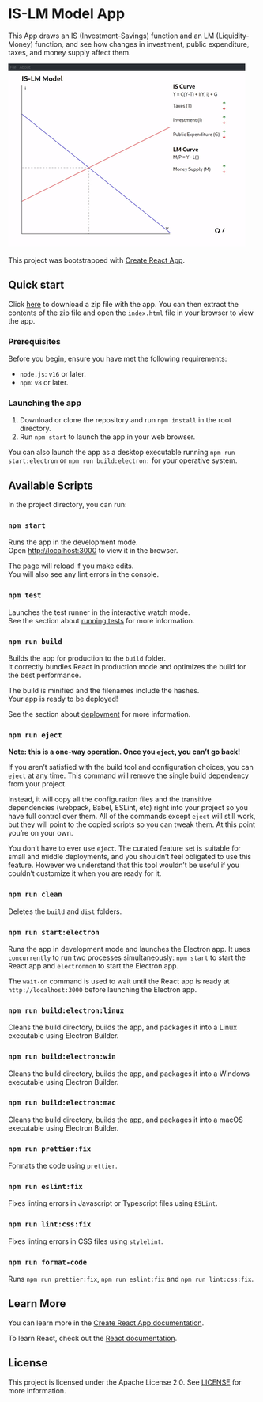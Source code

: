 # IS-LM Model App

This App draws an IS (Investment-Savings) function and an LM (Liquidity-Money) function, and see how changes in investment, public expenditure, taxes, and money supply affect them.

![Example GIF showing how to use the app](usage.gif)

This project was bootstrapped with [Create React App](https://github.com/facebook/create-react-app).

## Quick start

Click [here](https://github.com/juanlucasl/is-lm-model/releases/latest/download/IS-LM-1.0.0-build.zip) to download a zip file with the app. You can then extract the contents of the zip file and open the `index.html` file in your browser to view the app.

### Prerequisites

Before you begin, ensure you have met the following requirements:

- `node.js`: `v16` or later.
- `npm`: `v8` or later.

### Launching the app

1. Download or clone the repository and run `npm install` in the root directory.
2. Run `npm start` to launch the app in your web browser.

You can also launch the app as a desktop executable running `npm run start:electron` or `npm run build:electron:` for your operative system.

## Available Scripts

In the project directory, you can run:

### `npm start`

Runs the app in the development mode.\
Open [http://localhost:3000](http://localhost:3000) to view it in the browser.

The page will reload if you make edits.\
You will also see any lint errors in the console.

### `npm test`

Launches the test runner in the interactive watch mode.\
See the section about [running tests](https://facebook.github.io/create-react-app/docs/running-tests) for more information.

### `npm run build`

Builds the app for production to the `build` folder.\
It correctly bundles React in production mode and optimizes the build for the best performance.

The build is minified and the filenames include the hashes.\
Your app is ready to be deployed!

See the section about [deployment](https://facebook.github.io/create-react-app/docs/deployment) for more information.

### `npm run eject`

**Note: this is a one-way operation. Once you `eject`, you can’t go back!**

If you aren’t satisfied with the build tool and configuration choices, you can `eject` at any time. This command will remove the single build dependency from your project.

Instead, it will copy all the configuration files and the transitive dependencies (webpack, Babel, ESLint, etc) right into your project so you have full control over them. All of the commands except `eject` will still work, but they will point to the copied scripts so you can tweak them. At this point you’re on your own.

You don’t have to ever use `eject`. The curated feature set is suitable for small and middle deployments, and you shouldn’t feel obligated to use this feature. However we understand that this tool wouldn’t be useful if you couldn’t customize it when you are ready for it.

### `npm run clean`

Deletes the `build` and `dist` folders.

### `npm run start:electron`

Runs the app in development mode and launches the Electron app. It uses `concurrently` to run two processes simultaneously: `npm start` to start the React app and `electronmon` to start the Electron app.

The `wait-on` command is used to wait until the React app is ready at `http://localhost:3000` before launching the Electron app.

### `npm run build:electron:linux`

Cleans the build directory, builds the app, and packages it into a Linux executable using Electron Builder.

### `npm run build:electron:win`

Cleans the build directory, builds the app, and packages it into a Windows executable using Electron Builder.

### `npm run build:electron:mac`

Cleans the build directory, builds the app, and packages it into a macOS executable using Electron Builder.

### `npm run prettier:fix`

Formats the code using `prettier`.

### `npm run eslint:fix`

Fixes linting errors in Javascript or Typescript files using `ESLint`.

### `npm run lint:css:fix`

Fixes linting errors in CSS files using `stylelint`.

### `npm run format-code`

Runs `npm run prettier:fix`, `npm run eslint:fix` and `npm run lint:css:fix`.

## Learn More

You can learn more in the [Create React App documentation](https://facebook.github.io/create-react-app/docs/getting-started).

To learn React, check out the [React documentation](https://reactjs.org/).

## License

This project is licensed under the Apache License 2.0. See [LICENSE](LICENSE) for more information.
